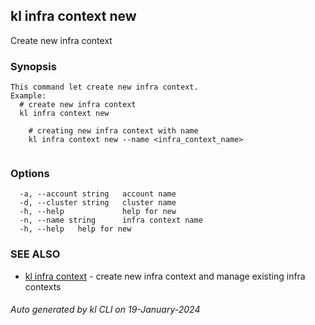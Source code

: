 ## kl infra context new

Create new infra context

### Synopsis

```
This command let create new infra context.
Example:
  # create new infra context
  kl infra context new

	# creating new infra context with name
	kl infra context new --name <infra_context_name>
	
```

### Options

```
  -a, --account string   account name
  -d, --cluster string   cluster name
  -h, --help             help for new
  -n, --name string      infra context name
  -h, --help   help for new
```

### SEE ALSO

* [kl infra context](kl_infra_context.md)  - create new infra context and manage existing infra contexts

###### Auto generated by kl CLI on 19-January-2024
